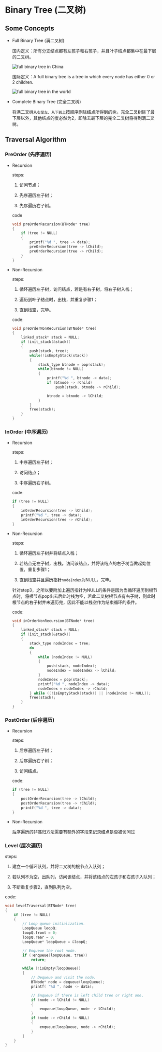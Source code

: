 # Binary Tree (二叉树)

## Some Concepts

- Full Binary Tree (满二叉树)

    国内定义：所有分支结点都有左孩子和右孩子，并且叶子结点都集中在最下层的二叉树。

    ![full binary tree in China](https://baike.baidu.com/pic/%E6%BB%A1%E4%BA%8C%E5%8F%89%E6%A0%91/7773283/0/8ad4b31c8701a18be06a847b942f07082838fe05?fr=lemma&ct=single#aid=0&pic=2cf5e0fe9925bc31b16e97ac54df8db1cb1370d7)

    国际定义：A full binary tree is a tree in which every node has either 0 or 2 children.

    ![full binary tree in the world](https://en.wikipedia.org/wiki/Binary_tree#/media/File:Full_binary.svg)

- Complete Binary Tree (完全二叉树)

    将满二叉树```从右至左、从下到上```按顺序删除结点所得到的树。完全二叉树除了最下层以外，其他结点的度必然为2，即除去最下层的完全二叉树将得到满二叉树。

## Traversal Algorithm

### PreOrder (先序遍历)

- Recursion

    steps:

    1. 访问节点；

    2. 先序遍历左子树；

    3. 先序遍历右子树。

    code

    ```C
    void preOrderRecursion(BTNode* tree)
    {
        if (tree != NULL)
        {
            printf("%d ", tree -> data);
            preOrderRecursion(tree -> lChild);
            preOrderRecursion(tree -> rChild);
        }
    }
    ```
- Non-Recursion

    steps:

    1. 循环遍历左子树，访问结点，若是有右子树，将右子树入栈；

    2. 遍历到叶子结点时，出栈，并重复步骤1；

    3. 直到栈空，完毕。

    code:
    ```C
    void preOrderNonRecursion(BTNode* tree)
    {
        linked_stack* stack = NULL;
        if (init_stack(&stack))
        {
            push(stack, tree);
            while(!isEmptyStack(stack))
            {
                stack_type btnode = pop(stack);
                while(btnode != NULL)
                {
                    printf("%d ", btnode -> data);
                    if (btnode -> rChild)
                        push(stack, btnode -> rChild);

                    btnode = btnode -> lChild;
                }
            }
            free(stack);
        }
    }
    ```

### InOrder (中序遍历)

- Recursion

    steps:

    1. 中序遍历左子树；

    2. 访问结点；

    3. 中序遍历右子树。

    code:
    ```C
    if (tree != NULL)
    {
        inOrderRecursion(tree -> lChild);
        printf("%d ", tree -> data);
        inOrderRecursion(tree -> rChild);
    }
    ```

- Non-Recursion

    steps:

    1. 循环遍历左子树并将结点入栈；

    2. 若结点无左子树，出栈，访问该结点，并将该结点的右子树当做起始位置，重复步骤1；

    3. 直到栈空并且遍历指针```nodeIndex```为NULL，完毕。

    针对step3，之所以要附加上遍历指针为NULL的条件是因为当循环遍历到根节点时，将根节点pop出去后此时栈为空，若此二叉树根节点有右子树，则此时根节点的右子树并未遍历完，因此不能以栈空作为结束循环的条件。

    code:
    ```C
    void inOrderNonRecursion(BTNode* tree)
    {
        linked_stack* stack = NULL;
        if (init_stack(&stack))
        {
            stack_type nodeIndex = tree;
            do
            {
                while (nodeIndex != NULL)
                {
                    push(stack, nodeIndex);
                    nodeIndex = nodeIndex -> lChild;
                }
                nodeIndex = pop(stack);
                printf("%d ", nodeIndex -> data);
                nodeIndex = nodeIndex -> rChild;
            } while ((!isEmptyStack(stack)) || (nodeIndex != NULL));
            free(stack);
        }
    }
    ```

### PostOrder (后序遍历)

- Recursion

    steps:

    1. 后序遍历左子树；

    2. 后序遍历右子树；

    3. 访问结点。

    code:
    ```C
    if (tree != NULL)
    {
        postOrderRecursion(tree -> lChild);
        postOrderRecursion(tree -> rChild);
        printf("%d ", tree -> data);
    }
    ```

- Non-Recursion

    后序遍历的非递归方法需要有额外的字段来记录结点是否被访问过

### Level (层次遍历)

steps:

1. 建立一个循环队列，并将二叉树的根节点入队列；

2. 若队列不为空，出队列，访问该结点，并将该结点的左孩子和右孩子入队列；

3. 不断重复步骤2，直到队列为空。


code:
```C
void levelTraversal(BTNode* tree)
{
    if (tree != NULL)
    {
        // Loop queue initialization.
        LoopQueue loopQ;
        loopQ.front = 0;
        loopQ.rear = 0;
        LoopQueue* loopQueue = &loopQ;

        // Enqueue the root node.
        if (!enqueue(loopQueue, tree))
            return;

        while (!isEmpty(loopQueue))
        {
            // Dequeue and visit the node.
            BTNode* node = dequeue(loopQueue);
            printf( "%d ", node -> data);

            // Enqueue if there is left child tree or right one.
            if (node -> lChild != NULL)
            {
                enqueue(loopQueue, node -> lChild);
            }
            if (node -> rChild != NULL)
            {
                enqueue(loopQueue, node -> rChild);
            }
        }
    }
}
```